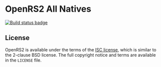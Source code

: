# OpenRS2 All Natives

[![Build status badge](https://build.openrs2.org/api/badges/openrs2/openrs2-natives-all/status.svg)](https://build.openrs2.org/openrs2/openrs2-natives-all/)

## License

OpenRS2 is available under the terms of the [ISC license][isc], which is
similar to the 2-clause BSD license. The full copyright notice and terms are
available in the `LICENSE` file.

[isc]: https://opensource.org/licenses/ISC
